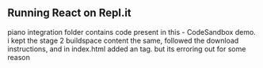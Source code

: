 ## Running React on Repl.it



piano integration folder contains code present in this - CodeSandbox demo. i kept the stage 2 buildspace content the same, followed the download instructions, and in index.html added an <src> tag. but its erroring out for some reason
